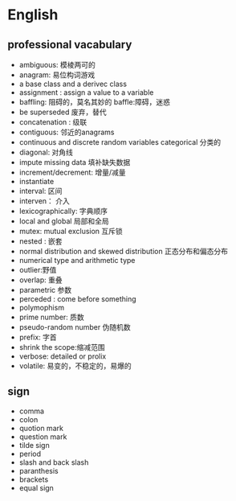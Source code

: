 # English

## professional vacabulary

+ ambiguous: 模棱两可的
+ anagram: 易位构词游戏
+ a base class and a derivec class
+ assignment : assign a value to a variable
+ baffling: 阻碍的，莫名其妙的 baffle:障碍，迷惑 
+ be superseded 废弃，替代
+ concatenation : 级联
+ contiguous: 邻近的anagrams
+ continuous and discrete random variables    categorical 分类的
+ diagonal: 对角线
+ impute missing data 填补缺失数据
+ increment/decrement: 增量/减量
+ instantiate
+ interval: 区间
+ interven： 介入
+ lexicographically: 字典顺序
+ local and global 局部和全局
+ mutex: mutual exclusion 互斥锁
+ nested : 嵌套
+ normal distribution and skewed distribution 正态分布和偏态分布
+ numerical type and arithmetic type
+ outlier:野值
+ overlap: 重叠
+ parametric 参数
+ perceded : come before something
+ polymophism
+ prime number: 质数
+ pseudo-random number 伪随机数
+ prefix: 字首
+ shrink the scope:缩减范围
+ verbose: detailed or prolix
+ volatile: 易变的，不稳定的，易爆的

## sign

+ comma
+ colon
+ quotion mark
+ question mark
+ tilde sign
+ period
+ slash and back slash
+ paranthesis
+ brackets
+ equal sign
